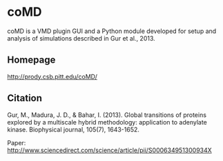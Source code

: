 coMD
======

coMD is a VMD plugin GUI and a Python module developed for setup and
analysis of simulations described in Gur et al., 2013.

Homepage
--------

http://prody.csb.pitt.edu/coMD/

Citation
--------
Gur, M., Madura, J. D., & Bahar, I. (2013). Global transitions of proteins
explored by a multiscale hybrid methodology: application to adenylate
kinase. Biophysical journal, 105(7), 1643-1652.

Paper: http://www.sciencedirect.com/science/article/pii/S000634951300934X

